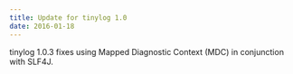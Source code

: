 ```yaml
---
title: Update for tinylog 1.0
date: 2016-01-18
---
```


tinylog 1.0.3 fixes using Mapped Diagnostic Context (MDC) in conjunction with SLF4J.
